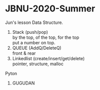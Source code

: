 # JBNU-2020-Summer
Jun's lesson Data Structure.
1. Stack (push/pop) <br> by the top, of the top, for the top <br>
 put a number on top.
2. QUEUE (AddQ/DeleteQ) <br> front & rear
3. Linkedlist (create/insert/get/delete) <br> pointer, structure, malloc

Pyton
1. GUGUDAN
